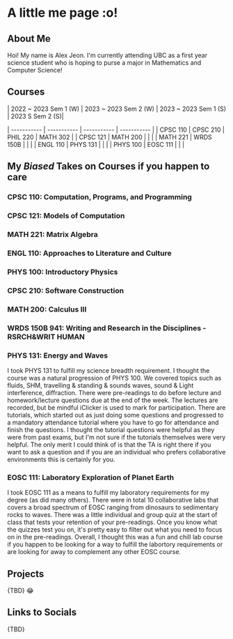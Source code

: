 # A little me page :o!

## About Me
Hoi! My name is Alex Jeon. I'm currently attending UBC as a first year science student who is hoping to purse a major in Mathematics and Computer Science! 



## Courses
| 2022 ~ 2023 Sem 1 (W) | 2023 ~ 2023 Sem 2 (W) | 2023 ~ 2023 Sem 1 (S) | 2023 S Sem 2 (S)|

| ----------- | ----------- | ----------- | ----------- |
| CPSC 110 | CPSC 210 | PHIL 220 | MATH 302 |
| CPSC 121 | MATH 200 | | |
| MATH 221 | WRDS 150B | | |
| ENGL 110 | PHYS 131 | | |
| PHYS 100 | EOSC 111 | | |

## My *Biased* Takes on Courses if you happen to care 
### CPSC 110: Computation, Programs, and Programming

### CPSC 121: Models of Computation

### MATH 221: Matrix Algebra

### ENGL 110: Approaches to Literature and Culture

### PHYS 100: Introductory Physics

### CPSC 210: Software Construction

### MATH 200: Calculus III

### WRDS 150B 941: Writing and Research in the Disciplines - RSRCH&WRIT HUMAN

### PHYS 131: Energy and Waves
I took PHYS 131 to fulfill my science breadth requirement. I thought the course was a natural progression of PHYS 100. We covered topics such as fluids, SHM, travelling & standing & sounds waves, sound & Light interference, diffraction. 
There were pre-readings to do before lecture and homework/lecture questions due at the end of the week. The lectures are recorded, but be mindful iClicker is used to mark for participation. There are tutorials, which started out as just doing some questions and progressed to a mandatory attendance tutorial where you have to go for attendance and finish the questions. I thought the tutorial questions were helpful as they were from past exams, but I'm not sure if the tutorials themselves were very helpful. The only merit I could think of is that the TA is right there if you want to ask a question and if you are an individual who prefers collaborative environments this is certainly for you.

### EOSC 111: Laboratory Exploration of Planet Earth 
I took EOSC 111 as a means to fulfill my laboratory requirements for my degree (as did many others). There were in total 10 collaborative labs that covers a broad spectrum of EOSC ranging from dinosaurs to sedimentary rocks to waves. There was a little individual and group quiz at the start of class that tests your retention of your pre-readings. Once you know what the quizzes test you on, it's pretty easy to filter out what you need to focus on in the pre-readings. Overall, I thought this was a fun and chill lab course if you happen to be looking for a way to fulfill the labortory requirements or are looking for away to complement any other EOSC course.

## Projects
{TBD}
:joy:

## Links to Socials
{TBD}
